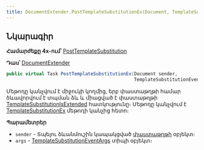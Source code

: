 ```yaml
---
title: DocumentExtender.PostTemplateSubstitutionEx(Document, TemplateSubstitutionEventArgs<TemplateSubstitution>) մեթոդ
---
```


## Նկարագիր

**Համարժեքը 4x-ում՝** [PostTemplateSubstitution](https://armsoft.github.io/as4x-docs/HTM/ProgrGuide/ScriptProcs/DocExtenderEvents/PostTemplateSubstitution.html)

**Դաս՝** [DocumentExtender](../document_extender.md)

```c#
public virtual Task PostTemplateSubstitutionEx(Document sender, 
                                               TemplateSubstitutionEventArgs<TemplateSubstitution> args)
```

Մեթոդը կանչվում է միջուկի կողմից, երբ փաստաթղթի համար ձևավորվում է տպման ձև և միացված է փաստաթղթի [TemplateSubstitutionIsExtended](../../../server_api/definitions/document.md#templatesubstitutionisextended) հատկությունը։ Մեթոդը կանչվում է [TemplateSubstitutionEx](../../../server_api/definitions/document.md#templatesubstitution) մեթոդի կանչից հետո։

**Պարամետրեր**

* `sender` - Տպելու ձևանմուշին կապակցված [փաստաթղթի](../../../server_api/definitions/document.md) օբյեկտ։
* `args` - [TemplateSubstitutionEventArgs](../../types/args/TemplateSubstitutionEventArgs.md) տիպի օբյեկտ։